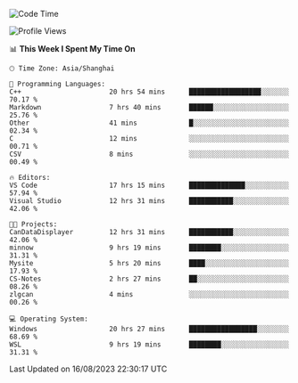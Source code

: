 <!--START_SECTION:waka-->
![Code Time](http://img.shields.io/badge/Code%20Time-1%2C170%20hrs%205%20mins-blue)

![Profile Views](http://img.shields.io/badge/Profile%20Views-1-blue)

📊 **This Week I Spent My Time On** 

```text
🕑︎ Time Zone: Asia/Shanghai

💬 Programming Languages: 
C++                      20 hrs 54 mins      ██████████████████░░░░░░░   70.17 % 
Markdown                 7 hrs 40 mins       ██████░░░░░░░░░░░░░░░░░░░   25.76 % 
Other                    41 mins             █░░░░░░░░░░░░░░░░░░░░░░░░   02.34 % 
C                        12 mins             ░░░░░░░░░░░░░░░░░░░░░░░░░   00.71 % 
CSV                      8 mins              ░░░░░░░░░░░░░░░░░░░░░░░░░   00.49 % 

🔥 Editors: 
VS Code                  17 hrs 15 mins      ██████████████░░░░░░░░░░░   57.94 % 
Visual Studio            12 hrs 31 mins      ███████████░░░░░░░░░░░░░░   42.06 % 

🐱‍💻 Projects: 
CanDataDisplayer         12 hrs 31 mins      ███████████░░░░░░░░░░░░░░   42.06 % 
minnow                   9 hrs 19 mins       ████████░░░░░░░░░░░░░░░░░   31.31 % 
Mysite                   5 hrs 20 mins       ████░░░░░░░░░░░░░░░░░░░░░   17.93 % 
CS-Notes                 2 hrs 27 mins       ██░░░░░░░░░░░░░░░░░░░░░░░   08.26 % 
zlgcan                   4 mins              ░░░░░░░░░░░░░░░░░░░░░░░░░   00.26 % 

💻 Operating System: 
Windows                  20 hrs 27 mins      █████████████████░░░░░░░░   68.69 % 
WSL                      9 hrs 19 mins       ████████░░░░░░░░░░░░░░░░░   31.31 % 
```


 Last Updated on 16/08/2023 22:30:17 UTC
<!--END_SECTION:waka-->